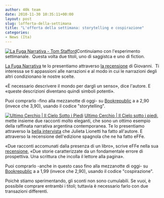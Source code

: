 ```yaml
---
author: 40k team
date: 2010-11-30 10:35:11+00:00
layout: post
slug: lofferta-della-settimana
title: "L'offerta della settimana: storytelling e cospirazione"
categories:
- News (Ita)
---
```


[![La Fuga Narrativa - Tom Stafford](http://www.40kbooks.com/wp-content/uploads/narrative-stafford_I_sito_t.jpeg)](http://www.40kbooks.com/?page_id=133&category=7&product_id=29)Continuiamo con l'esperimento settimanale.  Questa volta due titoli, uno di saggistca e uno di fiction.

[La Fuga Narrativa](http://www.40kbooks.com/?page_id=133&category=7&product_id=29) te lo presentiamo attraverso [la recensione](http://www.fantascienza.com/blog/stranoattrattore/2010/11/08/la-fuga-narrativa/) di Giovanni.  Ti interessa se ti appassioni alle narrazioni e al modo in cui le narrazioni degli altri condizionano le nostre scelte.

«È necessario descrivere il mondo per dargli un senso», dice l'autore. E «queste descrizioni diventano quindi simboli potenti».

Puoi comprarlo -fino alla mezzanotte di oggi- su [Bookrepublic](http://www.bookrepublic.it/book/9788865860236-la-fuga-narrativa/) a a 2,90 (invece che 3,90), usando il codice "storytelling".

[![Ultimo Cerchio | Il Cielo Sotto i Piedi](http://www.40kbooks.com/wp-content/uploads/dueracconti_chehin_I_t.jpg)](http://www.40kbooks.com/?page_id=133&category=14&product_id=31) [Ultimo Cerchio | Il Cielo sotto i piedi](http://www.40kbooks.com/?page_id=133&category=14&product_id=31), mette insieme due racconti molto eleganti, che sono un ottimo esempio della raffinata narrativa argentina contemporanea. Te lo presentiamo attraverso la [bella intervista](http://www.40kbooks.com/?p=2494) che Julieta Lionetti ha fatto all'autore. E attraverso la recensione dell'edizione spagnola che ne ha fatto eFFe.

«Due racconti accomunati dalla presenza di un libro», scrive eFFe nella sua [recensione](http://www.goodreads.com/review/show/130335486), «Due storie caratterizzate da un fondamentale errore di prospettiva. Una scrittura che incolla il lettore alla pagina».

Puoi comprarlo -anche in questo caso fino alla mezzanotte di oggi- su [Bookrepublic](http://www.bookrepublic.it/book/9788865860328-ultimo-cerchio-il-cielo-sotto-i-piedi/) a a 1,99 (invece che 2,90), usando il codice "cospirazione".

Poichè stiamo sperimentando, gli sconti non sono cumulabili. Se vuoi, è possibile comprare entrambi i titoli; tuttavia è necessario farlo con due transazioni differenti.
